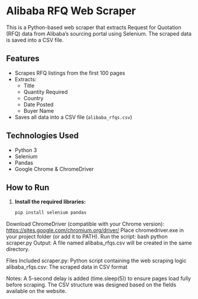 # Alibaba RFQ Web Scraper

This is a Python-based web scraper that extracts Request for Quotation (RFQ) data from Alibaba’s sourcing portal using Selenium. The scraped data is saved into a CSV file.

##  Features
- Scrapes RFQ listings from the first 100 pages
- Extracts:
  - Title
  - Quantity Required
  - Country
  - Date Posted
  - Buyer Name
- Saves all data into a CSV file (`alibaba_rfqs.csv`)
##  Technologies Used
- Python 3
- Selenium
- Pandas
- Google Chrome & ChromeDriver
##  How to Run
1. **Install the required libraries:**
   ```bash
   pip install selenium pandas
Download ChromeDriver (compatible with your Chrome version):
https://sites.google.com/chromium.org/driver/
Place chromedriver.exe in your project folder (or add it to PATH).
Run the script:
bash
python scraper.py
Output:
A file named alibaba_rfqs.csv will be created in the same directory.

Files Included
scraper.py: Python script containing the web scraping logic
alibaba_rfqs.csv: The scraped data in CSV format

Notes:
A 5-second delay is added (time.sleep(5)) to ensure pages load fully before scraping.
The CSV structure was designed based on the fields available on the website.
